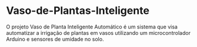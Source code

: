 # Vaso-de-Plantas-Inteligente
O projeto Vaso de Planta Inteligente Automático é um sistema que visa automatizar a irrigação de plantas em vasos utilizando um microcontrolador Arduino e sensores de umidade no solo. 
